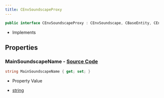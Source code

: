```yaml
---
title: CEnvSoundscapeProxy
---
```


```csharp
public interface CEnvSoundscapeProxy : CEnvSoundscape, CBaseEntity, CEntityInstance, ISchemaClass<CEntityInstance>, ISchemaClass<CBaseEntity>, ISchemaClass<CEnvSoundscape>, ISchemaClass<CEnvSoundscapeProxy>, ISchemaField, ISchemaClass, INativeHandle
```

- Implements

## Properties

### **MainSoundscapeName** - [Source Code](https://github.com/swiftly-solution/swiftlys2/blob/main/managed/src/SwiftlyS2.Generated/Schemas/Interfaces/CEnvSoundscapeProxy.cs#L16)

```csharp
string MainSoundscapeName { get; set; }
```

- Property Value

- [string](https://learn.microsoft.com/dotnet/api/system.string)

